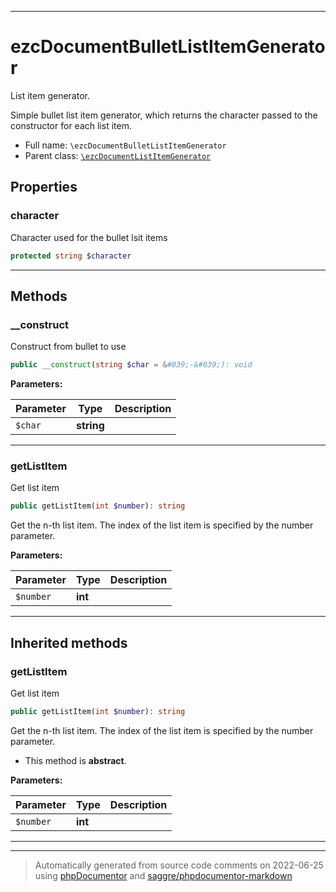 ***

# ezcDocumentBulletListItemGenerator

List item generator.

Simple bullet list item generator, which returns the character passed to the
constructor for each list item.

* Full name: `\ezcDocumentBulletListItemGenerator`
* Parent class: [`\ezcDocumentListItemGenerator`](./ezcDocumentListItemGenerator.md)



## Properties


### character

Character used for the bullet lsit items

```php
protected string $character
```






***

## Methods


### __construct

Construct from bullet to use

```php
public __construct(string $char = &#039;-&#039;): void
```








**Parameters:**

| Parameter | Type | Description |
|-----------|------|-------------|
| `$char` | **string** |  |




***

### getListItem

Get list item

```php
public getListItem(int $number): string
```

Get the n-th list item. The index of the list item is specified by the
number parameter.






**Parameters:**

| Parameter | Type | Description |
|-----------|------|-------------|
| `$number` | **int** |  |




***


## Inherited methods


### getListItem

Get list item

```php
public getListItem(int $number): string
```

Get the n-th list item. The index of the list item is specified by the
number parameter.


* This method is **abstract**.



**Parameters:**

| Parameter | Type | Description |
|-----------|------|-------------|
| `$number` | **int** |  |




***


***
> Automatically generated from source code comments on 2022-06-25 using [phpDocumentor](http://www.phpdoc.org/) and [saggre/phpdocumentor-markdown](https://github.com/Saggre/phpDocumentor-markdown)
